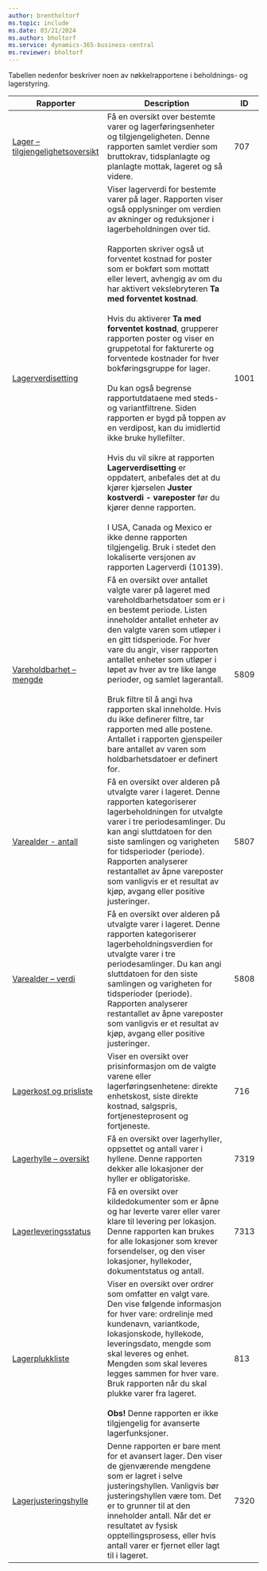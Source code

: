 ```yaml
---
author: brentholtorf
ms.topic: include
ms.date: 03/21/2024
ms.author: bholtorf
ms.service: dynamics-365-business-central
ms.reviewer: bholtorf
---
```


Tabellen nedenfor beskriver noen av nøkkelrapportene i beholdnings- og lagerstyring.

| Rapporter | Description | ID | 
|---------|---------|---------|
|[Lager – tilgjengelighetsoversikt](https://businesscentral.dynamics.com?report=707)|Få en oversikt over bestemte varer og lagerføringsenheter og tilgjengeligheten. Denne rapporten samlet verdier som bruttokrav, tidsplanlagte og planlagte mottak, lageret og så videre. |707|
|[Lagerverdisetting](https://businesscentral.dynamics.com?report=1001)|Viser lagerverdi for bestemte varer på lager. Rapporten viser også opplysninger om verdien av økninger og reduksjoner i lagerbeholdningen over tid.<br><br>Rapporten skriver også ut forventet kostnad for poster som er bokført som mottatt eller levert, avhengig av om du har aktivert vekslebryteren **Ta med forventet kostnad**.<br><br>Hvis du aktiverer **Ta med forventet kostnad**, grupperer rapporten poster og viser en gruppetotal for fakturerte og forventede kostnader for hver bokføringsgruppe for lager.<br><br>Du kan også begrense rapportutdataene med steds- og variantfiltrene. Siden rapporten er bygd på toppen av en verdipost, kan du imidlertid ikke bruke hyllefilter.<br><br>Hvis du vil sikre at rapporten **Lagerverdisetting** er oppdatert, anbefales det at du kjører kjørselen **Juster kostverdi - vareposter** før du kjører denne rapporten.<br><br>I USA, Canada og Mexico er ikke denne rapporten tilgjengelig. Bruk i stedet den lokaliserte versjonen av rapporten Lagerverdi (10139).|1001|
|[Vareholdbarhet – mengde](https://businesscentral.dynamics.com?report=5809)|Få en oversikt over antallet valgte varer på lageret med vareholdbarhetsdatoer som er i en bestemt periode. Listen inneholder antallet enheter av den valgte varen som utløper i en gitt tidsperiode. For hver vare du angir, viser rapporten antallet enheter som utløper i løpet av hver av tre like lange perioder, og samlet lagerantall.<br><br>Bruk filtre til å angi hva rapporten skal inneholde. Hvis du ikke definerer filtre, tar rapporten med alle postene. Antallet i rapporten gjenspeiler bare antallet av varen som holdbarhetsdatoer er definert for.|5809|
|[Varealder - antall](https://businesscentral.dynamics.com?report=5807)|Få en oversikt over alderen på utvalgte varer i lageret. Denne rapporten kategoriserer lagerbeholdningen for utvalgte varer i tre periodesamlinger. Du kan angi sluttdatoen for den siste samlingen og varigheten for tidsperioder (periode). Rapporten analyserer restantallet av åpne vareposter som vanligvis er et resultat av kjøp, avgang eller positive justeringer.|5807|
|[Varealder – verdi](https://businesscentral.dynamics.com?report=5808)|Få en oversikt over alderen på utvalgte varer i lageret. Denne rapporten kategoriserer lagerbeholdningsverdien for utvalgte varer i tre periodesamlinger. Du kan angi sluttdatoen for den siste samlingen og varigheten for tidsperioder (periode). Rapporten analyserer restantallet av åpne vareposter som vanligvis er et resultat av kjøp, avgang eller positive justeringer.|5808|
|[Lagerkost og prisliste](https://businesscentral.dynamics.com?report=716)|Viser en oversikt over prisinformasjon om de valgte varene eller lagerføringsenhetene: direkte enhetskost, siste direkte kostnad, salgspris, fortjenesteprosent og fortjeneste. |716|
|[Lagerhylle – oversikt](https://businesscentral.dynamics.com?report=7319)|Få en oversikt over lagerhyller, oppsettet og antall varer i hyllene. Denne rapporten dekker alle lokasjoner der hyller er obligatoriske. |7319|
|[Lagerleveringsstatus](https://businesscentral.dynamics.com?report=7313)|Få en oversikt over kildedokumenter som er åpne og har leverte varer eller varer klare til levering per lokasjon. Denne rapporten kan brukes for alle lokasjoner som krever forsendelser, og den viser lokasjoner, hyllekoder, dokumentstatus og antall.|7313|
|[Lagerplukkliste](https://businesscentral.dynamics.com?report=813)|Viser en oversikt over ordrer som omfatter en valgt vare. Den vise følgende informasjon for hver vare: ordrelinje med kundenavn, variantkode, lokasjonskode, hyllekode, leveringsdato, mengde som skal leveres og enhet. Mengden som skal leveres legges sammen for hver vare. Bruk rapporten når du skal plukke varer fra lageret.<br><br>**Obs!** Denne rapporten er ikke tilgjengelig for avanserte lagerfunksjoner.|813|
|[Lagerjusteringshylle](https://businesscentral.dynamics.com?report=7320)|Denne rapporten er bare ment for et avansert lager. Den viser de gjenværende mengdene som er lagret i selve justeringshyllen. Vanligvis bør justeringshyllen være tom. Det er to grunner til at den inneholder antall. Når det er resultatet av fysisk opptellingsprosess, eller hvis antall varer er fjernet eller lagt til i lageret.|7320|
